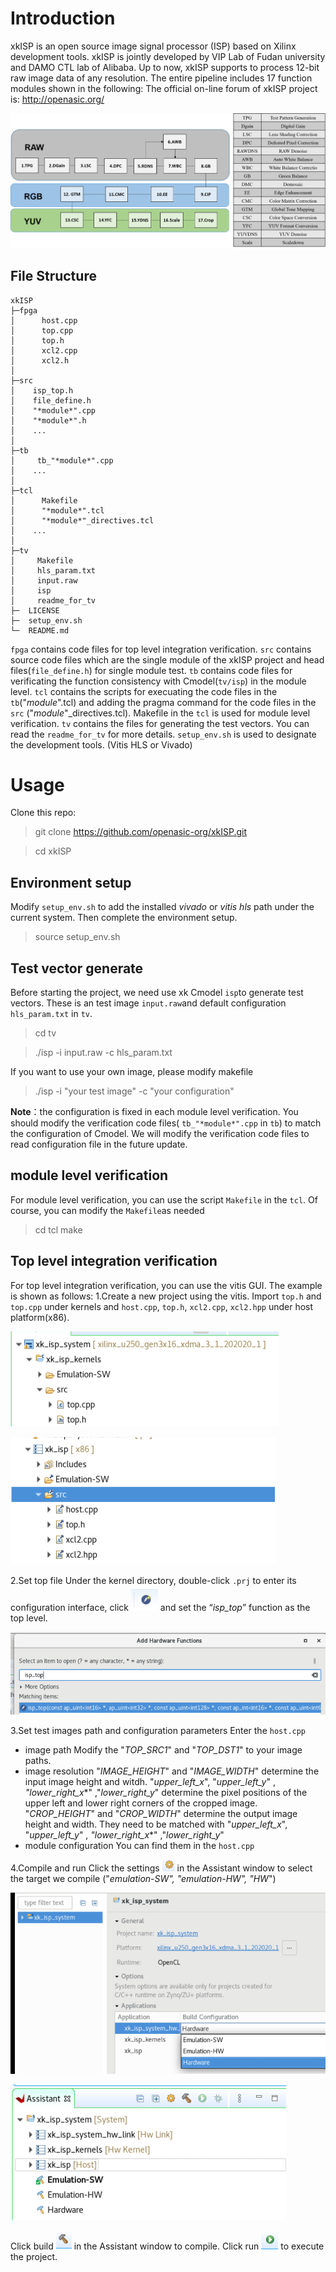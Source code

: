 # Introduction
xkISP is an open source image signal processor (ISP) based on Xilinx development tools. 
xkISP is jointly developed by VIP Lab of Fudan university and DAMO CTL lab of Alibaba.
Up to now, xkISP supports to process 12-bit raw image data of any resolution. The entire pipeline includes 17 function modules  shown in the following:
The official on-line forum of xkISP project is: http://openasic.org/

![输入图片说明](imgs/pipeline.png)

##  File Structure

```
xkISP
├─fpga
│      host.cpp
│      top.cpp
│      top.h
│      xcl2.cpp
│      xcl2.h
│     
├─src
│    isp_top.h
│    file_define.h
│    "*module*".cpp
│    "*module*".h
│    ...
│   
├─tb
│     tb_"*module*".cpp
│    ...
│   
├─tcl
│      Makefile
│      "*module*".tcl
│      "*module*"_directives.tcl
│    ...
│   
├─tv
│     Makefile
│     hls_param.txt
│     input.raw
│     isp
│     readme_for_tv
├─  LICENSE
├─  setup_env.sh
└─  README.md
```


  `fpga` contains code files for top level integration verification.
  `src` contains source code files which are the single module of the xkISP project and head files(`file_define.h`) for single module test.
  `tb` contains  code files for verificating the function consistency with  Cmodel(`tv/isp`)  in the module level.
  `tcl` contains  the scripts for  execuating the code files in the `tb`("*module*".tcl) and adding the pragma command for the  code files in the `src` ("*module*"_directives.tcl). Makefile in the  `tcl`  is used for module level verification.
  `tv` contains  the files for generating the test vectors. You can read the `readme_for_tv` for more details.
`setup_env.sh`  is used to designate the development tools. (Vitis HLS or Vivado)
# Usage
Clone this repo:
> git clone https://github.com/openasic-org/xkISP.git

> cd xkISP

##  Environment setup
Modify `setup_env.sh` to add the installed *vivado* or *vitis hls* path under the current system. Then complete the environment setup.
> source setup_env.sh

##  Test vector generate
Before starting the project, we need use xk Cmodel `isp`to generate test vectors. These is an test image `input.raw`and default configuration  `hls_param.txt`  in `tv`.
> cd tv

> ./isp -i input.raw -c hls_param.txt

If you want to use your own image, please modify makefile

> ./isp -i "your test image" -c "your configuration"

**Note**：the configuration is fixed in each module level verification. You should modify the verification code files( `tb_"*module*".cpp` in `tb`) to match the configuration of Cmodel. We will modify the  verification code files to read configuration file in the future update.

## module level verification
For module level  verification, you can use the script `Makefile` in the  `tcl`. Of course, you can modify the `Makefile`as needed
> cd tcl
> make

## Top level integration verification
For top level integration verification, you can use the vitis GUI. The example is shown as follows:
1.Create a new project using the vitis. 
Import `top.h` and `top.cpp` under kernels and  `host.cpp`, `top.h`, `xcl2.cpp`, `xcl2.hpp` under host platform(x86).

![输入图片说明](imgs/1.png)

![输入图片说明](imgs/2.png)

2.Set top file
Under the kernel directory, double-click `.prj` to enter its configuration interface, click ![输入图片说明](imgs/3.png) and set the “*isp_top*” function as the top level.

![输入图片说明](imgs/5.png)

3.Set test images path and configuration parameters
Enter the `host.cpp`
 - image path
Modify the  "*TOP_SRC1*" and "*TOP_DST1*" to your image paths. 
 - image resolution
"*IMAGE_HEIGHT*" and "*IMAGE_WIDTH*" determine the input image height and witdh. 
"*upper_left_x*", "*upper_left_y*" , *"lower_right_x**" ,"*lower_right_y*"   determine the pixel positions of the upper left and lower right corners of the cropped image.
"*CROP_HEIGHT*" and "*CROP_WIDTH*" determine the output image height and width. They need to be matched with  "*upper_left_x*", "*upper_left_y*" , *"lower_right_x**" ,"*lower_right_y*"
 - module configuration
 You can find them in the  `host.cpp` 

4.Compile and run
Click the settings ![输入图片说明](imgs/6.png) in the Assistant window to select the target we compile ("*emulation-SW", "emulation-HW", "HW*")

![输入图片说明](imgs/10.png)

![输入图片说明](imgs/9.png)

Click build ![输入图片说明](imgs/7.png) in the Assistant window to compile. Click run ![输入图片说明](imgs/8.png) to execute the project.

 

